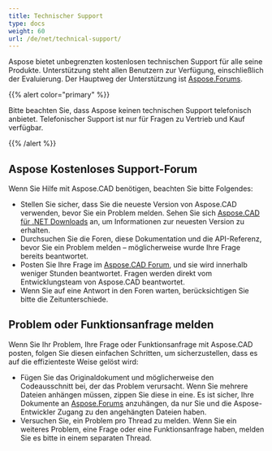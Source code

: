```yaml
---
title: Technischer Support
type: docs
weight: 60
url: /de/net/technical-support/
---
```


Aspose bietet unbegrenzten kostenlosen technischen Support für alle seine Produkte. Unterstützung steht allen Benutzern zur Verfügung, einschließlich der Evaluierung. Der Hauptweg der Unterstützung ist [Aspose.Forums](https://forum.aspose.com/c/cad/19).

{{% alert color="primary" %}} 

Bitte beachten Sie, dass Aspose keinen technischen Support telefonisch anbietet. Telefonischer Support ist nur für Fragen zu Vertrieb und Kauf verfügbar.

{{% /alert %}}

## **Aspose Kostenloses Support-Forum**
Wenn Sie Hilfe mit Aspose.CAD benötigen, beachten Sie bitte Folgendes:

- Stellen Sie sicher, dass Sie die neueste Version von Aspose.CAD verwenden, bevor Sie ein Problem melden. Sehen Sie sich [Aspose.CAD für .NET Downloads](https://www.nuget.org/packages/Aspose.CAD) an, um Informationen zur neuesten Version zu erhalten.
- Durchsuchen Sie die Foren, diese Dokumentation und die API-Referenz, bevor Sie ein Problem melden – möglicherweise wurde Ihre Frage bereits beantwortet.
- Posten Sie Ihre Frage im [Aspose.CAD Forum](https://forum.aspose.com/c/cad/19), und sie wird innerhalb weniger Stunden beantwortet. Fragen werden direkt vom Entwicklungsteam von Aspose.CAD beantwortet.
- Wenn Sie auf eine Antwort in den Foren warten, berücksichtigen Sie bitte die Zeitunterschiede.

## **Problem oder Funktionsanfrage melden**
Wenn Sie Ihr Problem, Ihre Frage oder Funktionsanfrage mit Aspose.CAD posten, folgen Sie diesen einfachen Schritten, um sicherzustellen, dass es auf die effizienteste Weise gelöst wird:

- Fügen Sie das Originaldokument und möglicherweise den Codeausschnitt bei, der das Problem verursacht.
Wenn Sie mehrere Dateien anhängen müssen, zippen Sie diese in eine. Es ist sicher, Ihre Dokumente an [Aspose.Forums](https://forum.aspose.com/c/cad/19) anzuhängen, da nur Sie und die Aspose-Entwickler Zugang zu den angehängten Dateien haben.
- Versuchen Sie, ein Problem pro Thread zu melden. Wenn Sie ein weiteres Problem, eine Frage oder eine Funktionsanfrage haben, melden Sie es bitte in einem separaten Thread.
